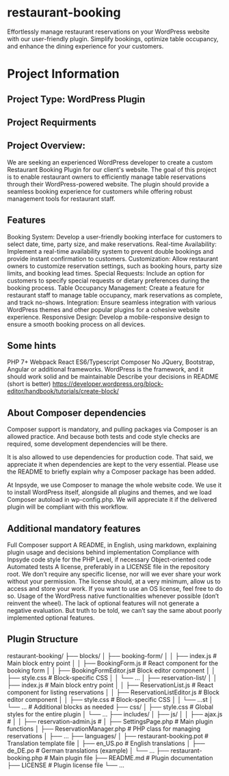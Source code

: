 # restaurant-booking
Effortlessly manage restaurant reservations on your WordPress website with our user-friendly plugin. Simplify bookings, optimize table occupancy, and enhance the dining experience for your customers.

# Project Information

## Project Type: WordPress Plugin

## Project Requirments

## Project Overview:
We are seeking an experienced WordPress developer to create a custom Restaurant Booking Plugin for our client's website. The goal of this project is to enable restaurant owners to efficiently manage table reservations through their WordPress-powered website. The plugin should provide a seamless booking experience for customers while offering robust management tools for restaurant staff.

## Features
Booking System: Develop a user-friendly booking interface for customers to select date, time, party size, and make reservations.
Real-time Availability: Implement a real-time availability system to prevent double bookings and provide instant confirmation to customers.
Customization: Allow restaurant owners to customize reservation settings, such as booking hours, party size limits, and booking lead times.
Special Requests: Include an option for customers to specify special requests or dietary preferences during the booking process.
Table Occupancy Management: Create a feature for restaurant staff to manage table occupancy, mark reservations as complete, and track no-shows.
Integration: Ensure seamless integration with various WordPress themes and other popular plugins for a cohesive website experience.
Responsive Design: Develop a mobile-responsive design to ensure a smooth booking process on all devices.

## Some hints
PHP 7+
Webpack
React
ES6/Typescript
Composer
No JQuery, Bootstrap, Angular or additional frameworks. WordPress is the framework, and it should work solid and be maintainable
Describe your decisions in README (short is better)
https://developer.wordpress.org/block-editor/handbook/tutorials/create-block/

## About Composer dependencies
Composer support is mandatory, and pulling packages via Composer is an allowed practice. And because both tests and code style checks are required, some development dependencies will be there.

It is also allowed to use dependencies for production code. That said, we appreciate it when dependencies are kept to the very essential. Please use the README to briefly explain why a Composer package has been added.

At Inpsyde, we use Composer to manage the whole website code.
We use it to install WordPress itself, alongside all plugins and themes, and we load Composer autoload in wp-config.php. We will appreciate it if the delivered plugin will be compliant with this workflow.


## Additional mandatory features
Full Composer support
A README, in English, using markdown, explaining plugin usage and decisions behind implementation
Compliance with Inpsyde code style for the PHP Level, if necessary
Object-oriented code
Automated tests
A license, preferably in a LICENSE file in the repository root. We don’t require any specific license, nor will we ever share your work without your permission. The license should, at a very minimum, allow us to access and store your work. If you want to use an OS license, feel free to do so.
Usage of the WordPress native functionalities whenever possible (don’t reinvent the wheel).
The lack of optional features will not generate a negative evaluation. But truth to be told, we can’t say the same about poorly implemented optional features.


## Plugin Structure

restaurant-booking/
├── blocks/
│   ├── booking-form/
│   │   ├── index.js            # Main block entry point
│   │   ├── BookingForm.js      # React component for the booking form
│   │   ├── BookingFormEditor.js# Block editor component
│   │   ├── style.css           # Block-specific CSS
│   │   └── ...
│   ├── reservation-list/
│   │   ├── index.js            # Main block entry point
│   │   ├── ReservationList.js  # React component for listing reservations
│   │   ├── ReservationListEditor.js # Block editor component
│   │   ├── style.css           # Block-specific CSS
│   │   └── ...st
│   └── ...                     # Additional blocks as needed
├── css/
│   ├── style.css               # Global styles for the entire plugin
│   └── ...
├── includes/
│   ├── js/
│   │   ├── ajax.js            #
│   │   ├── reservation-admin.js            #
│   ├── SettingsPage.php           # Main plugin functions
│   ├── ReservationManager.php  # PHP class for managing reservations
│   ├── ...
├── languages/
│   ├── restaurant-booking.pot  # Translation template file
│   ├── en_US.po                # English translations
│   ├── de_DE.po                # German translations (example)
│   └── ...
├── restaurant-booking.php      # Main plugin file
├── README.md                   # Plugin documentation
├── LICENSE                     # Plugin license file
└── ...
